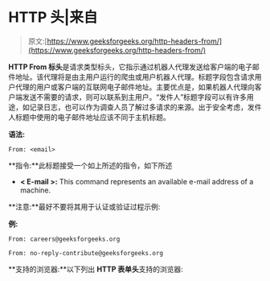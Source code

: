 # HTTP 头|来自

> 原文:[https://www.geeksforgeeks.org/http-headers-from/](https://www.geeksforgeeks.org/http-headers-from/)

**HTTP From 标头**是请求类型标头，它指示通过机器人代理发送给客户端的电子邮件地址。该代理将是由主用户运行的爬虫或用户机器人代理。标题字段包含请求用户代理的用户或客户端的互联网电子邮件地址。主要优点是，如果机器人代理向客户端发送不需要的请求，则可以联系到主用户。“发件人”标题字段可以有许多用途，如记录日志，也可以作为调查人员了解过多请求的来源。出于安全考虑，发件人标题中使用的电子邮件地址应该不同于主机标题。

**语法:**

```
From: <email>
```

**指令:**此标题接受一个如上所述的指令，如下所述

*   **< E-mail >:** This command represents an available e-mail address of a machine.

**注意:**最好不要将其用于认证或验证过程示例:

**例:**

```
From: careers@geeksforgeeks.org
```

```
From: no-reply-contribute@geeksforgeeks.org
```

**支持的浏览器:**以下列出 **HTTP 表单头**支持的浏览器: